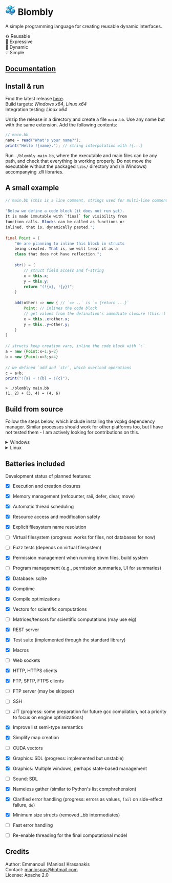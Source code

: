 # <img src="docs/blombly.png" alt="Logo" width="32"> Blombly 


A simple programming language for creating reusable dynamic interfaces.

:recycle: Reusable<br>
:rocket: Expressive<br>
:duck: Dynamic<br>
:bulb: Simple

## [Documentation](https://blombly.readthedocs.io/en/latest/)

## Install & run

Find the latest release [here](https://github.com/maniospas/Blombly/releases/latest).
<br>Build targets: *Windows x64*, *Linux x64*
<br>Integration testing: *Linux x64*

Unzip the release in a directory and create a file `main.bb`. Use any name but with the same extension. Add the following contents:

```java
// main.bb
name = read("What's your name?");
print("Hello !{name}."); // string interpolation with !{...}
```

Run `./blombly main.bb`, where the executable and main files can be any path, and check that everything is working properly. 
Do not move the executable without the packaged `libs/` directory and (in Windows) accompanying *.dll* libraries.

## A small example

```java
// main.bb (this is a line comment, strings used for multi-line comments)

"Below we define a code block (it does not run yet).
It is made immutable with `final` for visibility from 
function calls. Blocks can be called as functions or 
inlined, that is, dynamically pasted.";

final Point = {
    "We are planning to inline this block in structs 
    being created. That is, we will treat it as a 
    class that does not have reflection.";

    str() = {
        // struct field access and f-string
        x = this.x;
        y = this.y;
        return "(!{x}, !{y})";
    }

    add(other) => new { // `=> ..` is `= {return ...}`
        Point: // inlines the code block
        // get values from the definition's immediate closure (this..)
        x = this..x+other.x; 
        y = this..y+other.y;
    }
}

// structs keep creation vars, inline the code block with `:`
a = new {Point:x=1;y=2}
b = new {Point:x=3;y=4}

// we defined `add`and `str`, which overload operations
c = a+b; 
print("!{a} + !{b} = !{c}"); 
```

```text
> ./blombly main.bb
(1, 2) + (3, 4) = (4, 6) 
```

## Build from source 

Follow the steps below, which include installing the vcpkg dependency manager.
Similar processes should work for other platforms too, but I have not tested them - I am actively looking for contributions on this.

<details>
<summary>Windows</summary>

Get vcpkg and use it to install dependencies. 

``` 
git clone https://github.com/microsoft/vcpkg.git
cd vcpkg
.\bootstrap-vcpkg.bat
.\vcpkg.exe install sdl2 sdl2-image sdl2-ttf sqlite3 civetweb openssl zlib curl[core,ssl,ssh] --recurse
cd ..
```

Build the target. Change the number of processors to further speed up compilation; set it to at most to one less than the number of system cores.

```
cmake -B .\build
cmake --build .\build --config Release  --parallel 7
```

This will create `blombly.exe` and a bunch of *dll*s needed for its execution.


⚠️ I am not good enough with
cmake to force proper g++/mingw compilation and linking in both dependencies and the main compilation (I would appreciate some help there). So, in Windows with MSVC as the default compiler you will get an implementation with slower dynamic dispatch during execution. This mostly matters if you try
to do intensive numeric computations without vectors - which you really shouldn't.

</details>

<details>
<summary>Linux</summary>

First install SDL2 separately, because the linux vcpkg installation is not working properly for me.

```
sudo apt-get install libsdl2-dev
sudo apt-get install libsdl2-image-dev
sudo apt-get install libsdl2-ttf-dev
```

Get vcpkg and use it to install the rest of the dependencies. 

```
git clone https://github.com/microsoft/vcpkg.git
cd vcpkg
./bootstrap-vcpkg.sh
./vcpkg install sqlite3 civetweb openssl zlib curl[core,ssl,ssh] --recurse
cd ..
```

Build the target. Change the number of processors to further speed up compilation; set it to at most to one less than the number of system cores.

```
cmake -B ./build
cmake --build ./build --config Release  --parallel 7
```

</details>

## Batteries included

Development status of planned features:

- [x] Execution and creation closures
- [x] Memory management (refcounter, raii, defer, clear, move)
- [x] Automatic thread scheduling
- [x] Resource access and modification safety
- [x] Explicit filesystem name resolution
- [ ] Virtual filesystem (progress: works for files, not databases for now)
- [ ] Fuzz tests (depends on virtual filesystem)
- [x] Permission management when running bbvm files, build system
- [ ] Program management (e.g., permission summaries, UI for summaries)
- [x] Database: sqlite
- [x] Comptime
- [x] Compile optimizations
- [x] Vectors for scientific computations
- [ ] Matrices/tensors for scientific computations (may use eig)
- [x] REST server
- [x] Test suite (implemented through the standard library)
- [x] Macros
- [ ] Web sockets
- [x] HTTP, HTTPS clients
- [x] FTP, SFTP, FTPS clients
- [ ] FTP server (may be skipped)
- [ ] SSH
- [ ] JIT (progress: some preparation for future gcc compilation, not a priority to focus on engine optimizations)
- [X] Improve list semi-type semantics
- [X] Simplify map creation
- [ ] CUDA vectors
- [x] Graphics: SDL (progress: implemented but unstable)
- [x] Graphics: Multiple windows, perhaps state-based management 
- [ ] Sound: SDL
- [X] Nameless gather (similar to Python's list comphrehension)
- [x] Clarified error handling (progress: errors as values, `fail` on side-effect failure, `do`)
- [X] Minimum size structs (removed _bb intermediates)
- [ ] Fast error handling
- [ ] Re-enable threading for the final computational model



## Credits 

Author: Emmanouil (Manios) Krasanakis<br/> 
Contact: maniospas@hotmail.com<br/> 
License: Apache 2.0
